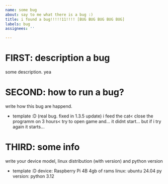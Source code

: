 ```yaml
---
name: some bug
about: say to me what there is a bug :)
title: i found a bug!!!!!11!!!! [BUG BUG BUG BUG BUG]
labels: bug
assignees: ''

---
```


# FIRST: description a bug
some description. yea

# SECOND: how to run a bug?
write how this bug are happend.
* template :D (real bug. fixed in 1.3.5 update)
i feed the cat< close the programm on 3 hours< try to open game and... it didnt start... but if i try again it starts...

# THIRD: some info

write your device model, linux distribution (with version) and python version
* template :D
device: Raspberry Pi 4B 4gb of rams
linux: ubuntu 24.04
py version: python 3.12
